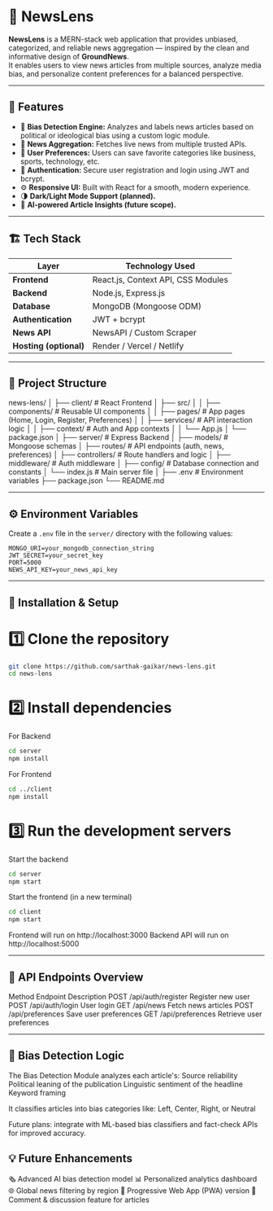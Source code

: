 # 📰 NewsLens

**NewsLens** is a MERN-stack web application that provides unbiased, categorized, and reliable news aggregation — inspired by the clean and informative design of **GroundNews**.  
It enables users to view news articles from multiple sources, analyze media bias, and personalize content preferences for a balanced perspective.

---

## 🚀 Features

- 🧭 **Bias Detection Engine:** Analyzes and labels news articles based on political or ideological bias using a custom logic module.  
- 📰 **News Aggregation:** Fetches live news from multiple trusted APIs.  
- 🎯 **User Preferences:** Users can save favorite categories like business, sports, technology, etc.  
- 🔐 **Authentication:** Secure user registration and login using JWT and bcrypt.  
- ⚙️ **Responsive UI:** Built with React for a smooth, modern experience.  
- 🌗 **Dark/Light Mode Support (planned).**  
- 🧠 **AI-powered Article Insights (future scope).**

---

## 🏗️ Tech Stack

| Layer | Technology Used |
|-------|------------------|
| **Frontend** | React.js, Context API, CSS Modules |
| **Backend** | Node.js, Express.js |
| **Database** | MongoDB (Mongoose ODM) |
| **Authentication** | JWT + bcrypt |
| **News API** | NewsAPI / Custom Scraper |
| **Hosting (optional)** | Render / Vercel / Netlify |

---

## 📂 Project Structure
news-lens/
│
├── client/ # React Frontend
│ ├── src/
│ │ ├── components/ # Reusable UI components
│ │ ├── pages/ # App pages (Home, Login, Register, Preferences)
│ │ ├── services/ # API interaction logic
│ │ ├── context/ # Auth and App contexts
│ │ └── App.js
│ └── package.json
│
├── server/ # Express Backend
│ ├── models/ # Mongoose schemas
│ ├── routes/ # API endpoints (auth, news, preferences)
│ ├── controllers/ # Route handlers and logic
│ ├── middleware/ # Auth middleware
│ ├── config/ # Database connection and constants
│ └── index.js # Main server file
│
├── .env # Environment variables
├── package.json
└── README.md

---

## ⚙️ Environment Variables

Create a `.env` file in the `server/` directory with the following values:

```env
MONGO_URI=your_mongodb_connection_string
JWT_SECRET=your_secret_key
PORT=5000
NEWS_API_KEY=your_news_api_key
```

---

## 🧭 Installation & Setup
# 1️⃣ Clone the repository
```bash
git clone https://github.com/sarthak-gaikar/news-lens.git
cd news-lens
```

# 2️⃣ Install dependencies
For Backend
```bash
cd server
npm install
```

For Frontend
```bash
cd ../client
npm install
```

# 3️⃣ Run the development servers
Start the backend
```bash
cd server
npm start
```

Start the frontend (in a new terminal)
```bash
cd client
npm start
```

Frontend will run on http://localhost:3000
Backend API will run on http://localhost:5000

---

## 🔐 API Endpoints Overview
Method	Endpoint	Description
POST	/api/auth/register	Register new user
POST	/api/auth/login	User login
GET	/api/news	Fetch news articles
POST	/api/preferences	Save user preferences
GET	/api/preferences	Retrieve user preferences

---

## 🧠 Bias Detection Logic
The Bias Detection Module analyzes each article's:
Source reliability
Political leaning of the publication
Linguistic sentiment of the headline
Keyword framing

It classifies articles into bias categories like:
Left, Center, Right, or Neutral

Future plans: integrate with ML-based bias classifiers and fact-check APIs for improved accuracy.

## 💡 Future Enhancements
🗞️ Advanced AI bias detection model
📊 Personalized analytics dashboard
🌐 Global news filtering by region
📱 Progressive Web App (PWA) version
💬 Comment & discussion feature for articles
